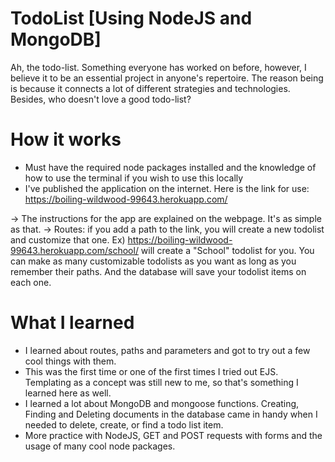 # TodoList [Using NodeJS and MongoDB]
Ah, the todo-list. Something everyone has worked on before, however, I believe it to be an essential project in anyone's repertoire. The reason being is because it connects a lot of different strategies and technologies. Besides, who doesn't love a good todo-list?

# How it works
- Must have the required node packages installed and the knowledge of how to use the terminal if you wish to use this locally
- I've published the application on the internet. Here is the link for use: https://boiling-wildwood-99643.herokuapp.com/


-> The instructions for the app are explained on the webpage. It's as simple as that.
-> Routes: if you add a path to the link, you will create a new todolist and customize that one. 
Ex) https://boiling-wildwood-99643.herokuapp.com/school/ will create a "School" todolist for you. You can make as many customizable todolists as you want as long as you remember their paths. And the database will save your todolist items on each one.


# What I learned
- I learned about routes, paths and parameters and got to try out a few cool things with them.
- This was the first time or one of the first times I tried out EJS. Templating as a concept was still new to me, so that's something I learned here as well.
- I learned a lot about MongoDB and mongoose functions. Creating, Finding and Deleting documents in the database came in handy when I needed to delete, create, or find a todo list item.
- More practice with NodeJS, GET and POST requests with forms and the usage of many cool node packages.
